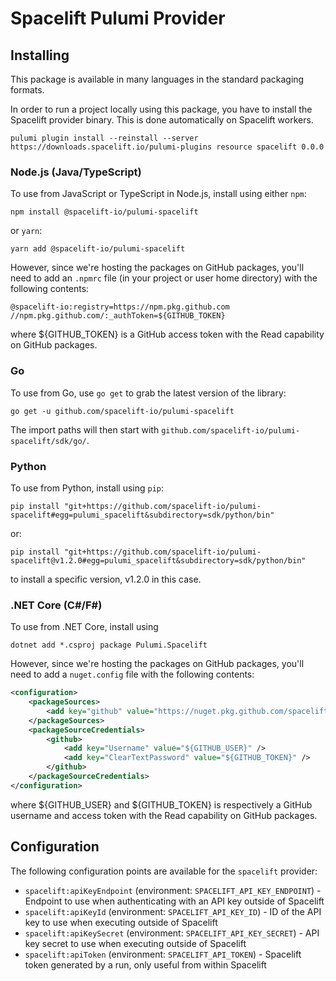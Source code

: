 # Spacelift Pulumi Provider

## Installing

This package is available in many languages in the standard packaging formats.

In order to run a project locally using this package, you have to install the Spacelift provider binary. This is done automatically on Spacelift workers.
```
pulumi plugin install --reinstall --server https://downloads.spacelift.io/pulumi-plugins resource spacelift 0.0.0
```

### Node.js (Java/TypeScript)

To use from JavaScript or TypeScript in Node.js, install using either `npm`:

```
npm install @spacelift-io/pulumi-spacelift
```

or `yarn`:

```
yarn add @spacelift-io/pulumi-spacelift
```

However, since we're hosting the packages on GitHub packages, you'll need to add an `.npmrc` file (in your project or user home directory) with the following contents:
```
@spacelift-io:registry=https://npm.pkg.github.com
//npm.pkg.github.com/:_authToken=${GITHUB_TOKEN}
```

where ${GITHUB_TOKEN} is a GitHub access token with the Read capability on GitHub packages.

### Go

To use from Go, use `go get` to grab the latest version of the library:

```
go get -u github.com/spacelift-io/pulumi-spacelift
```

The import paths will then start with `github.com/spacelift-io/pulumi-spacelift/sdk/go/`.

### Python

To use from Python, install using `pip`:

```
pip install "git+https://github.com/spacelift-io/pulumi-spacelift#egg=pulumi_spacelift&subdirectory=sdk/python/bin"
```

or:

```
pip install "git+https://github.com/spacelift-io/pulumi-spacelift@v1.2.0#egg=pulumi_spacelift&subdirectory=sdk/python/bin"
```

to install a specific version, v1.2.0 in this case.

### .NET Core (C#/F#)

To use from .NET Core, install using
```
dotnet add *.csproj package Pulumi.Spacelift
```

However, since we're hosting the packages on GitHub packages, you'll need to add a `nuget.config` file with the following contents:
```xml
<configuration>
    <packageSources>
        <add key="github" value="https://nuget.pkg.github.com/spacelift-io/index.json" />
    </packageSources>
    <packageSourceCredentials>
        <github>
            <add key="Username" value="${GITHUB_USER}" />
            <add key="ClearTextPassword" value="${GITHUB_TOKEN}" />
        </github>
    </packageSourceCredentials>
</configuration>
```

where ${GITHUB_USER} and ${GITHUB_TOKEN} is respectively a GitHub username and access token with the Read capability on GitHub packages.

## Configuration

The following configuration points are available for the `spacelift` provider:

- `spacelift:apiKeyEndpoint` (environment: `SPACELIFT_API_KEY_ENDPOINT`) - Endpoint to use when authenticating with an API key outside of Spacelift
- `spacelift:apiKeyId` (environment: `SPACELIFT_API_KEY_ID`) - ID of the API key to use when executing outside of Spacelift
- `spacelift:apiKeySecret` (environment: `SPACELIFT_API_KEY_SECRET`) - API key secret to use when executing outside of Spacelift
- `spacelift:apiToken` (environment: `SPACELIFT_API_TOKEN`) - Spacelift token generated by a run, only useful from within Spacelift

